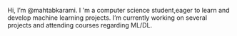 Hi, I’m @mahtabkarami.
I 'm a computer science student,eager to learn and develop machine learning projects.
I’m currently working on several projects and attending courses regarding ML/DL.
